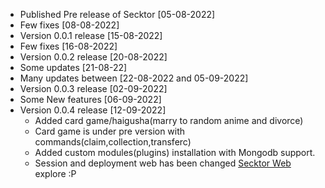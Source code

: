 - Published Pre release of Secktor [05-08-2022]
- Few fixes [08-08-2022]
- Version 0.0.1 release [15-08-2022]
- Few fixes [16-08-2022]
- Version 0.0.2 release [20-08-2022]
- Some updates [21-08-22]
- Many updates between [22-08-2022 and 05-09-2022]
- Version 0.0.3 release [02-09-2022]
- Some New features [06-09-2022]
- Version 0.0.4 release [12-09-2022]
   - Added card game/haigusha(marry to random anime and divorce)
   - Card game is under pre version with commands(claim,collection,transferc)
   - Added custom modules(plugins) installation with Mongodb support.
   - Session and deployment web has been changed [Secktor Web](https://SecktorBot.herokuapp.com/) explore :P 